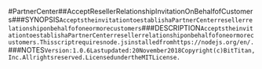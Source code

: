 #PartnerCenter##AcceptResellerRelationshipInvitationOnBehalfofCustomers###SYNOPSIS```AcceptstheinvitationtoestablishaPartnerCenterresellerrelationshiponbehalfofoneormorecustomers```###DESCRIPTION```AcceptstheinvitationtoestablishaPartnerCenterresellerrelationshiponbehalfofoneormorecustomers.Thisscriptrequiresnode.jsinstalledfromhttps://nodejs.org/en/.```###NOTES```Version:1.0.6Lastupdated:20November2018Copyright(c)BitTitan,Inc.Allrightsreserved.LicensedundertheMITLicense.```
